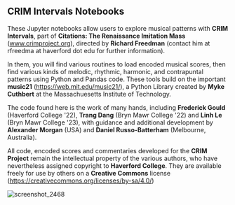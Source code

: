 ## CRIM Intervals Notebooks
These Jupyter notebooks allow users to explore musical patterns with **CRIM Intervals**, part of **Citations:  The Renaissance Imitation Mass** (www.crimproject.org), directed by **Richard Freedman** (contact him at rfreedma at haverford dot edu for further information).

In them, you will find various routines to load encoded musical scores, then find various kinds of melodic, rhythmic, harmonic, and contrapuntal patterns using Python and Pandas code.  These tools build on the important **music21** (https://web.mit.edu/music21/), a Python Library created by **Myke Cuthbert** at the Massachuesetts Institute of Technology.

The code found here is the work of many hands, including **Frederick Gould** (Haverford College '22), **Trang Dang** (Bryn Mawr College '22) and **Linh Le** (Bryn Mawr College '23), with guidance and additional development by **Alexander Morgan** (USA) and **Daniel Russo-Batterham** (Melbourne, Australia).

All code, encoded scores and commentaries developed for the **CRIM Project** remain the intellectual property of the various authors, who have nevertheless assigned copyright to **Haverford College**.  They are available freely for use by others on a **Creative Commons** license (https://creativecommons.org/licenses/by-sa/4.0/)

![screenshot_2468](https://user-images.githubusercontent.com/4398776/146106451-22cbad1c-a0e1-4ed1-9728-ae79b7db6af8.png)
